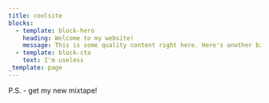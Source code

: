 ```yaml
---
title: coolsite
blocks:
  - template: block-hero
    heading: Welcome to my website!
    message: This is some quality content right here. Here's another bit of text.
  - template: block-cta
    text: I'm useless
_template: page
---
```


P.S. - get my new mixtape!
